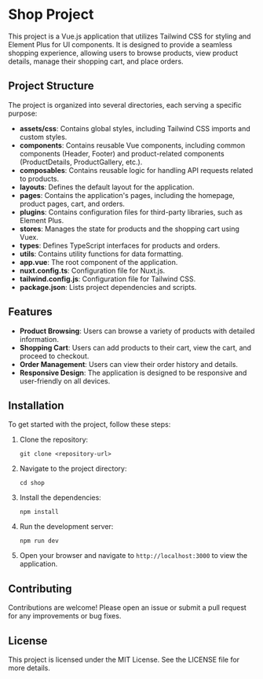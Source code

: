 # Shop Project

This project is a Vue.js application that utilizes Tailwind CSS for styling and Element Plus for UI components. It is designed to provide a seamless shopping experience, allowing users to browse products, view product details, manage their shopping cart, and place orders.

## Project Structure

The project is organized into several directories, each serving a specific purpose:

- **assets/css**: Contains global styles, including Tailwind CSS imports and custom styles.
- **components**: Contains reusable Vue components, including common components (Header, Footer) and product-related components (ProductDetails, ProductGallery, etc.).
- **composables**: Contains reusable logic for handling API requests related to products.
- **layouts**: Defines the default layout for the application.
- **pages**: Contains the application's pages, including the homepage, product pages, cart, and orders.
- **plugins**: Contains configuration files for third-party libraries, such as Element Plus.
- **stores**: Manages the state for products and the shopping cart using Vuex.
- **types**: Defines TypeScript interfaces for products and orders.
- **utils**: Contains utility functions for data formatting.
- **app.vue**: The root component of the application.
- **nuxt.config.ts**: Configuration file for Nuxt.js.
- **tailwind.config.js**: Configuration file for Tailwind CSS.
- **package.json**: Lists project dependencies and scripts.

## Features

- **Product Browsing**: Users can browse a variety of products with detailed information.
- **Shopping Cart**: Users can add products to their cart, view the cart, and proceed to checkout.
- **Order Management**: Users can view their order history and details.
- **Responsive Design**: The application is designed to be responsive and user-friendly on all devices.

## Installation

To get started with the project, follow these steps:

1. Clone the repository:
   ```
   git clone <repository-url>
   ```

2. Navigate to the project directory:
   ```
   cd shop
   ```

3. Install the dependencies:
   ```
   npm install
   ```

4. Run the development server:
   ```
   npm run dev
   ```

5. Open your browser and navigate to `http://localhost:3000` to view the application.

## Contributing

Contributions are welcome! Please open an issue or submit a pull request for any improvements or bug fixes.

## License

This project is licensed under the MIT License. See the LICENSE file for more details.